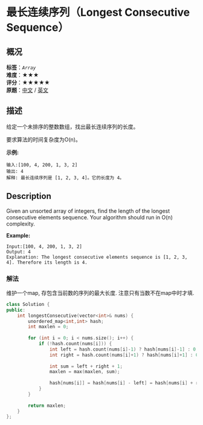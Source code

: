 # 最长连续序列（Longest Consecutive Sequence）
## 概况
**标签**：*`Array`*<br>
**难度**：★★★<br>
**评分**：★★★★★<br>
**原题**：[中文](https://leetcode-cn.com/problems/longest-consecutive-sequence) / [英文](https://leetcode.com/problems/longest-consecutive-sequence)
## 描述
给定一个未排序的整数数组，找出最长连续序列的长度。

要求算法的时间复杂度为O(n)。

**示例:**
```
输入:[100, 4, 200, 1, 3, 2]
输出: 4
解释: 最长连续序列是 [1, 2, 3, 4]。它的长度为 4。
```

## Description
Given an unsorted array of integers, find the length of the longest consecutive elements sequence.
Your algorithm should run in O(n) complexity.

**Example:**
```
Input:[100, 4, 200, 1, 3, 2]
Output: 4
Explanation: The longest consecutive elements sequence is [1, 2, 3, 4]. Therefore its length is 4.
```


### 解法
维护一个map, 存包含当前数的序列的最大长度. 注意只有当数不在map中时才填.
```c++
class Solution {
public:
    int longestConsecutive(vector<int>& nums) {
        unordered_map<int,int> hash;
        int maxlen = 0;
        
        for (int i = 0; i < nums.size(); i++) {
            if (!hash.count(nums[i])) {
                int left = hash.count(nums[i]-1) ? hash[nums[i]-1] : 0;
                int right = hash.count(nums[i]+1) ? hash[nums[i]+1] : 0;
                
                int sum = left + right + 1;
                maxlen = max(maxlen, sum);
                
                hash[nums[i]] = hash[nums[i] - left] = hash[nums[i] + right] = sum;
            }
        }
        
        return maxlen;
    }
};
```